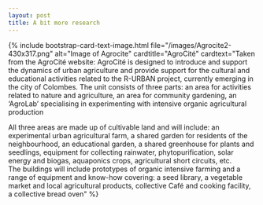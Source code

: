 ```yaml
---
layout: post
title: A bit more research
---
```


{% include bootstrap-card-text-image.html file="/images/Agrocite2-430x317.png" alt="Image of Agrocite" 
cardtitle="AgroCité" 
cardtext="Taken from the AgroCité website: AgroCité is designed to introduce and support the dynamics of urban agriculture and provide support for the cultural and educational activities related to the R-URBAN project, currently emerging in the city of Colombes. 
The unit consists of three parts: an area for activities related to nature and agriculture, an area for community gardening, an ‘AgroLab’ specialising in experimenting with intensive organic agricultural production <br />

All three areas are made up of cultivable land and will include: an experimental urban agricultural farm, a shared garden for residents of the neighbourhood, an educational garden, 
a shared greenhouse for plants and seedlings, equipment for collecting rainwater, phytopurification, solar energy and biogas, aquaponics crops, agricultural short circuits, etc.
<br />
The buildings will include prototypes of organic intensive farming and a range of equipment and know-how covering:
a seed library, a vegetable market and local agricultural products, collective Café and cooking facility, a collective bread oven" 
%}
